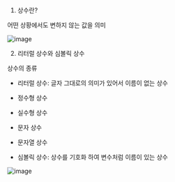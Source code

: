 1. 상수란?​

어떤 상황에서도 변하지 않는 값을 의미​

![image](https://user-images.githubusercontent.com/76800974/111406554-ddca0780-8715-11eb-8252-91c3ba611bf8.png)

2. 리터럴 상수와 심볼릭 상수​

  상수의 종류​

  - 리터럴 상수: 글자 그대로의 의미가 있어서 이름이 없는 상수
   - 정수형 상수
   - 실수형 상수
   - 문자 상수
   - 문자열 상수

  - 심볼릭 상수: 상수를 기호화 하여 변수처럼 이름이 있는 상수
  
  ![image](https://user-images.githubusercontent.com/76800974/111406681-11a52d00-8716-11eb-9cb0-081b5149543c.png)
